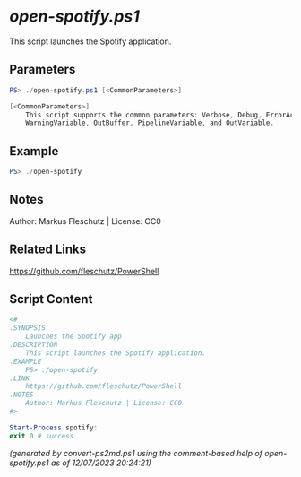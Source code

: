 *open-spotify.ps1*
================

This script launches the Spotify application.

Parameters
----------
```powershell
PS> ./open-spotify.ps1 [<CommonParameters>]

[<CommonParameters>]
    This script supports the common parameters: Verbose, Debug, ErrorAction, ErrorVariable, WarningAction, 
    WarningVariable, OutBuffer, PipelineVariable, and OutVariable.
```

Example
-------
```powershell
PS> ./open-spotify

```

Notes
-----
Author: Markus Fleschutz | License: CC0

Related Links
-------------
https://github.com/fleschutz/PowerShell

Script Content
--------------
```powershell
<#
.SYNOPSIS
	Launches the Spotify app
.DESCRIPTION
	This script launches the Spotify application.
.EXAMPLE
	PS> ./open-spotify
.LINK
	https://github.com/fleschutz/PowerShell
.NOTES
	Author: Markus Fleschutz | License: CC0
#>

Start-Process spotify:
exit 0 # success
```

*(generated by convert-ps2md.ps1 using the comment-based help of open-spotify.ps1 as of 12/07/2023 20:24:21)*
